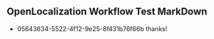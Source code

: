 ## OpenLocalization Workflow Test MarkDown
* 05643634-5522-4f12-9e25-8f431b76f66b thanks!

<!--HONumber=Dec16_HO5-->


